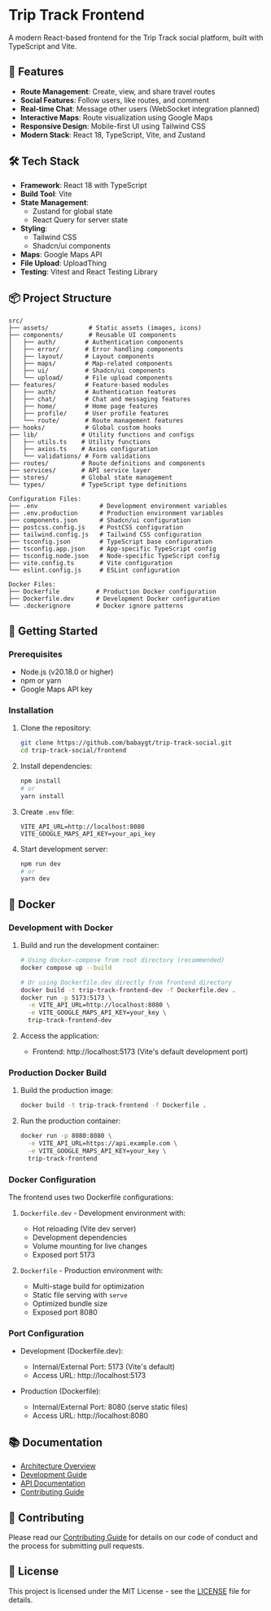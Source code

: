 # Trip Track Frontend

A modern React-based frontend for the Trip Track social platform, built with TypeScript and Vite.

## 🚀 Features

- **Route Management**: Create, view, and share travel routes
- **Social Features**: Follow users, like routes, and comment
- **Real-time Chat**: Message other users (WebSocket integration planned)
- **Interactive Maps**: Route visualization using Google Maps
- **Responsive Design**: Mobile-first UI using Tailwind CSS
- **Modern Stack**: React 18, TypeScript, Vite, and Zustand

## 🛠️ Tech Stack

- **Framework**: React 18 with TypeScript
- **Build Tool**: Vite
- **State Management**:
  - Zustand for global state
  - React Query for server state
- **Styling**:
  - Tailwind CSS
  - Shadcn/ui components
- **Maps**: Google Maps API
- **File Upload**: UploadThing
- **Testing**: Vitest and React Testing Library

## 📦 Project Structure

```
src/
├── assets/           # Static assets (images, icons)
├── components/       # Reusable UI components
│   ├── auth/        # Authentication components
│   ├── error/       # Error handling components
│   ├── layout/      # Layout components
│   ├── maps/        # Map-related components
│   ├── ui/          # Shadcn/ui components
│   └── upload/      # File upload components
├── features/        # Feature-based modules
│   ├── auth/        # Authentication features
│   ├── chat/        # Chat and messaging features
│   ├── home/        # Home page features
│   ├── profile/     # User profile features
│   └── route/       # Route management features
├── hooks/           # Global custom hooks
├── lib/            # Utility functions and configs
│   ├── utils.ts    # Utility functions
│   ├── axios.ts    # Axios configuration
│   └── validations/ # Form validations
├── routes/         # Route definitions and components
├── services/       # API service layer
├── stores/         # Global state management
└── types/          # TypeScript type definitions

Configuration Files:
├── .env                 # Development environment variables
├── .env.production      # Production environment variables
├── components.json      # Shadcn/ui configuration
├── postcss.config.js    # PostCSS configuration
├── tailwind.config.js   # Tailwind CSS configuration
├── tsconfig.json        # TypeScript base configuration
├── tsconfig.app.json    # App-specific TypeScript config
├── tsconfig.node.json   # Node-specific TypeScript config
├── vite.config.ts       # Vite configuration
└── eslint.config.js     # ESLint configuration

Docker Files:
├── Dockerfile          # Production Docker configuration
├── Dockerfile.dev      # Development Docker configuration
└── .dockerignore       # Docker ignore patterns
```

## 🚦 Getting Started

### Prerequisites

- Node.js (v20.18.0 or higher)
- npm or yarn
- Google Maps API key

### Installation

1. Clone the repository:

   ```bash
   git clone https://github.com/babaygt/trip-track-social.git
   cd trip-track-social/frontend
   ```

2. Install dependencies:

   ```bash
   npm install
   # or
   yarn install
   ```

3. Create `.env` file:

   ```env
   VITE_API_URL=http://localhost:8080
   VITE_GOOGLE_MAPS_API_KEY=your_api_key
   ```

4. Start development server:
   ```bash
   npm run dev
   # or
   yarn dev
   ```

## 🐳 Docker

### Development with Docker

1. Build and run the development container:

   ```bash
   # Using docker-compose from root directory (recommended)
   docker compose up --build

   # Or using Dockerfile.dev directly from frontend directory
   docker build -t trip-track-frontend-dev -f Dockerfile.dev .
   docker run -p 5173:5173 \
     -e VITE_API_URL=http://localhost:8080 \
     -e VITE_GOOGLE_MAPS_API_KEY=your_key \
     trip-track-frontend-dev
   ```

2. Access the application:
   - Frontend: http://localhost:5173 (Vite's default development port)

### Production Docker Build

1. Build the production image:

   ```bash
   docker build -t trip-track-frontend -f Dockerfile .
   ```

2. Run the production container:
   ```bash
   docker run -p 8080:8080 \
     -e VITE_API_URL=https://api.example.com \
     -e VITE_GOOGLE_MAPS_API_KEY=your_key \
     trip-track-frontend
   ```

### Docker Configuration

The frontend uses two Dockerfile configurations:

1. `Dockerfile.dev` - Development environment with:

   - Hot reloading (Vite dev server)
   - Development dependencies
   - Volume mounting for live changes
   - Exposed port 5173

2. `Dockerfile` - Production environment with:
   - Multi-stage build for optimization
   - Static file serving with `serve`
   - Optimized bundle size
   - Exposed port 8080

### Port Configuration

- Development (Dockerfile.dev):

  - Internal/External Port: 5173 (Vite's default)
  - Access URL: http://localhost:5173

- Production (Dockerfile):
  - Internal/External Port: 8080 (serve static files)
  - Access URL: http://localhost:8080

## 📚 Documentation

- [Architecture Overview](../docs/ARCHITECTURE.md)
- [Development Guide](../docs/DEVELOPMENT.md)
- [API Documentation](../docs/SWAGGER_TEMPLATE.md)
- [Contributing Guide](../docs/CONTRIBUTING.md)

## 🤝 Contributing

Please read our [Contributing Guide](../docs/CONTRIBUTING.md) for details on our code of conduct and the process for submitting pull requests.

## 📄 License

This project is licensed under the MIT License - see the [LICENSE](../LICENSE) file for details.
